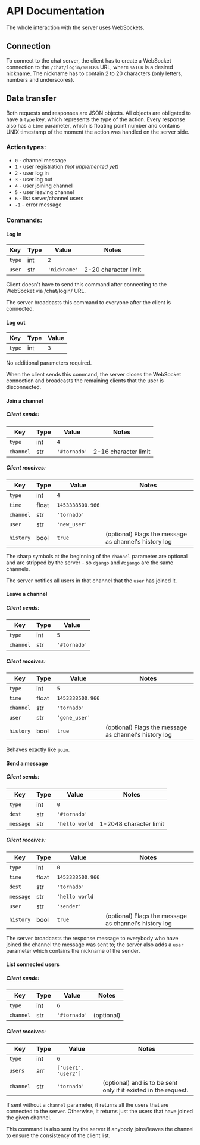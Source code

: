 # API Documentation

The whole interaction with the server uses WebSockets.

## Connection

To connect to the chat server, the client has to create a WebSocket connection to the `/chat/login/%NICK%` URL, where `%NICK` is a desired nickname.
The nickname has to contain 2 to 20 characters (only letters, numbers and underscores).

## Data transfer

Both requests and responses are JSON objects. All objects are obligated to have a `type` key, which represents the type of the action.
Every response also has a `time` parameter, which is floating point number and contains UNIX timestamp of the moment the action was handled on the server side.

### Action types:

 - `0` - channel message
 - `1` - user registration _(not implemented yet)_
 - `2` - user log in
 - `3` - user log out
 - `4` - user joining channel
 - `5` - user leaving channel
 - `6` - list server/channel users
 - `-1` - error message

### Commands:

#### Log in

Key         | Type | Value        | Notes
----------- | ---- | ------------ | -----
`type`      | int  | `2`          |
`user`      | str  | `'nickname'` | 2-20 character limit

Client doesn't have to send this command after connecting to the WebSocket via /chat/login/<nickname> URL.

The server broadcasts this command to everyone after the client is connected.

#### Log out

Key         | Type | Value
----------- | ---- | -----
`type`      | int  | `3`

No additional parameters required. 

When the client sends this command, the server closes the WebSocket connection and broadcasts the remaining clients that the user is disconnected.

#### Join a channel

##### Client sends:

Key         | Type | Value        | Notes
----------- | ---- | ------------ | -----
`type`      | int  | `4`          |
`channel`   | str  | `'#tornado'` | 2-16 character limit

##### Client receives:

Key         | Type  | Value            | Notes
----------- | ----- | ---------------- | -----
`type`      | int   | `4`              |
`time`      | float | `1453338500.966` |
`channel`   | str   | `'tornado'`      |
`user`      | str   | `'new_user'`     |
`history`   | bool  | `true`           | (optional) Flags the message as channel's history log

The sharp symbols at the beginning of the `channel` parameter are optional and are stripped by the server - so `django` and `#django` are the same channels.

The server notifies all users in that channel that the `user` has joined it.

#### Leave a channel

##### Client sends:

Key         | Type | Value
----------- | ---- | -----
`type`      | int  | `5`
`channel`   | str  | `'#tornado'`

##### Client receives:

Key         | Type  | Value            | Notes
----------- | ----- | ---------------- | -----
`type`      | int   | `5`              |
`time`      | float | `1453338500.966` |
`channel`   | str   | `'tornado'`      |
`user`      | str   | `'gone_user'`    |
`history`   | bool  | `true`           | (optional) Flags the message as channel's history log

Behaves exactly like `join`.

#### Send a message

##### Client sends:

Key         | Type | Value           | Notes
----------- | ---- | --------------- | -----
`type`      | int  | `0`             |
`dest`      | str  | `'#tornado'`    |
`message`   | str  | `'hello world`  | 1-2048 character limit

##### Client receives:

Key         | Type  | Value            | Notes
----------- | ----- | ---------------- | -----
`type`      | int   | `0`              |
`time`      | float | `1453338500.966` |
`dest`      | str   | `'tornado'`      |
`message`   | str   | `'hello world`   |
`user`      | str   | `'sender'`       |
`history`   | bool  | `true`           | (optional) Flags the message as channel's history log

The server broadcasts the response message to everybody who have joined the channel the message was sent to; the server also adds a `user` parameter which contains the nickname of the sender.

#### List connected users

##### Client sends:

Key         | Type | Value        | Notes
----------- | ---- | ------------ | -----
`type`      | int  | `6`          |
`channel`   | str  | `'#tornado'` | (optional)

##### Client receives:

Key         | Type | Value                | Notes
----------- | ---- | -------------------- | -----
`type`      | int  | `6`                  |
`users`     | arr  | `['user1', 'user2']` |
`channel`   | str  | `'tornado'`          | (optional) and is to be sent only if it existed in the request.

If sent without a `channel` parameter, it returns all the users that are connected to the server.
Otherwise, it returns just the users that have joined the given channel.

This command is also sent by the server if anybody joins/leaves the channel to ensure the consistency of the client list.
